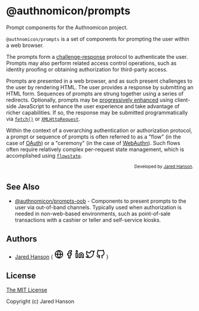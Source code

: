 # @authnomicon/prompts

Prompt components for the Authnomicon project.

`@authnomicon/prompts` is a set of components for prompting the user within a
web browser.

The prompts form a [challenge-response](https://en.wikipedia.org/wiki/Challenge–response_authentication)
protocol to authenticate the user.  Prompts may also perform related access
control operations, such as identity proofing or obtaining authorization for
third-party access.

Prompts are presented in a web browser, and as such present challenges to the
user by rendering HTML.  The user provides a response by submitting an HTML
form.  Sequences of prompts are strung together using a series of redirects.
Optionally, prompts may be [progressively enhanced](https://developer.mozilla.org/en-US/docs/Glossary/Progressive_Enhancement)
using client-side JavaScript to enhance the user experience and take advantage
of richer capabilities.  If so, the response may be submitted programmatically
via [`fetch()`](https://developer.mozilla.org/en-US/docs/Web/API/Fetch_API) or
[`XMLHttpRequest`](https://developer.mozilla.org/en-US/docs/Web/API/XMLHttpRequest_API).

Within the context of a overarching authentication or authorization protocol,
a prompt or sequence of prompts is often referred to as a "flow" (in the case of
[OAuth](https://datatracker.ietf.org/doc/html/rfc6749)) or a "ceremony" (in the
case of [WebAuthn](https://www.w3.org/TR/webauthn-2/)).  Such flows often
require relatively complex per-request state management, which is accomplished
using [`flowstate`](https://github.com/jaredhanson/flowstate).

<div align="right">
  <sup>Developed by <a href="#authors">Jared Hanson</a>.</sub>
</div>

## See Also

- [@authnomicon/prompts-oob](https://github.com/authnomicon/prompts-oob) -
  Components to present prompts to the user via out-of-band channels.  Typically
  used when authorization is needed in non-web-based environments, such as
  point-of-sale transactions with a cashier or teller and self-service kiosks.

## Authors

- [Jared Hanson](https://www.jaredhanson.me/) { [![WWW](https://raw.githubusercontent.com/jaredhanson/jaredhanson/master/images/globe-12x12.svg)](https://www.jaredhanson.me/) [![Facebook](https://raw.githubusercontent.com/jaredhanson/jaredhanson/master/images/facebook-12x12.svg)](https://www.facebook.com/jaredhanson) [![LinkedIn](https://raw.githubusercontent.com/jaredhanson/jaredhanson/master/images/linkedin-12x12.svg)](https://www.linkedin.com/in/jaredhanson) [![Twitter](https://raw.githubusercontent.com/jaredhanson/jaredhanson/master/images/twitter-12x12.svg)](https://twitter.com/jaredhanson) [![GitHub](https://raw.githubusercontent.com/jaredhanson/jaredhanson/master/images/github-12x12.svg)](https://github.com/jaredhanson) }

## License

[The MIT License](https://opensource.org/licenses/MIT)

Copyright (c) Jared Hanson

